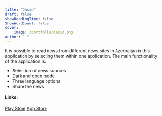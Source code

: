 ```yaml
---
title: "Qasid"
draft: false
showReadingTime: false
ShowWordCount: false
cover:
    image: /portfolio/qasid.png
author: " "
---
```

It is possible to read news from different news sites in Azerbaijan in this application by selecting them within one application. The main functionality of the application is:
- Selection of news sources
- Dark and open mode
- Three language options
- Share the news

#### Links:

[Play Store](https://play.google.com/store/apps/details?id=com.yusubov.qasid)
[App Store](https://apps.apple.com/az/app/qasid-news/id1616626874)


